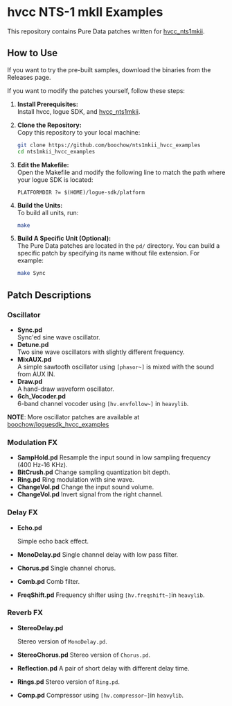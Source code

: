 # hvcc NTS-1 mkII Examples

This repository contains Pure Data patches written for [hvcc_nts1mkii](https://github.com/boochow/hvcc_nts1mkii).

## How to Use

If you want to try the pre-built samples, download the binaries from the Releases page.

If you want to modify the patches yourself, follow these steps:

1. **Install Prerequisites:**  
   Install hvcc, logue SDK, and [hvcc_nts1mkii](https://github.com/boochow/hvcc_nts1mkii).

2. **Clone the Repository:**  
   Copy this repository to your local machine:
   ```bash
   git clone https://github.com/boochow/nts1mkii_hvcc_examples
   cd nts1mkii_hvcc_examples
   ```

3. **Edit the Makefile:**  
   Open the Makefile and modify the following line to match the path where your logue SDK is located:
   ```
   PLATFORMDIR ?= $(HOME)/logue-sdk/platform
   ```

4. **Build the Units:**  
   To build all units, run:
   
   ```bash
   make
   ```
   
5. **Build A Specific Unit (Optional):**  
   The Pure Data patches are located in the `pd/` directory. You can build a specific patch by specifying its name without file extension. For example:
   
   ```bash
   make Sync
   ```

## Patch Descriptions

### Oscillator

- **Sync.pd**  
  Sync'ed sine wave oscillator.
- **Detune.pd**  
  Two sine wave oscillators with slightly different frequency.
- **MixAUX.pd**  
  A simple sawtooth oscillator using `[phasor~]` is mixed with the sound from AUX IN.
- **Draw.pd**  
  A hand-draw waveform oscillator.
- **6ch_Vocoder.pd**  
  6-band channel vocoder using  `[hv.envfollow~]` in `heavylib`.

**NOTE**: More oscillator patches are available at [boochow/loguesdk\_hvcc\_examples](https://github.com/boochow/loguesdk_hvcc_examples)

### Modulation FX

- **SampHold.pd** 
  Resample the input sound in low sampling frequency (400 Hz-16 KHz).
- **BitCrush.pd**
  Change sampling quantization bit depth.
- **Ring.pd** 
  Ring modulation with sine wave.
- **ChangeVol.pd**
  Change the input sound volume.
- **ChangeVol.pd**
  Invert signal from the right channel.

### Delay FX

- **Echo.pd** 

  Simple echo back effect.

- **MonoDelay.pd** 
  Single channel delay with low pass filter.

- **Chorus.pd** 
  Single channel chorus.

- **Comb.pd** 
  Comb filter.

- **FreqShift.pd** 
  Frequency shifter using `[hv.freqshift~]`in `heavylib`.

### Reverb FX

- **StereoDelay.pd** 

  Stereo version of `MonoDelay.pd`.

- **StereoChorus.pd** 
  Stereo version of `Chorus.pd`.

- **Reflection.pd** 
  A pair of short delay with different delay time.

- **Rings.pd** 
  Stereo version of `Ring.pd`.

- **Comp.pd** 
  Compressor using `[hv.compressor~]`in `heavylib`.

